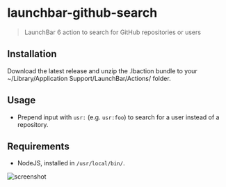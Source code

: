 # launchbar-github-search

> LaunchBar 6 action to search for GitHub repositories or users

## Installation

Download the latest release and unzip the .lbaction bundle to your ~/Library/Application Support/LaunchBar/Actions/ folder.

## Usage

- Prepend input with `usr:` (e.g. `usr:foo`) to search for a user instead of a repository.

## Requirements

- NodeJS, installed in `/usr/local/bin/`.

![screenshot](screenshot.png?raw=true)
